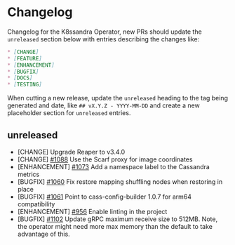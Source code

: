# Changelog

Changelog for the K8ssandra Operator, new PRs should update the `unreleased` section below with entries describing the changes like:

```markdown
* [CHANGE]
* [FEATURE]
* [ENHANCEMENT]
* [BUGFIX]
* [DOCS]
* [TESTING]
```

When cutting a new release, update the `unreleased` heading to the tag being generated and date, like `## vX.Y.Z - YYYY-MM-DD` and create a new placeholder section for  `unreleased` entries.

## unreleased

* [CHANGE] Upgrade Reaper to v3.4.0
* [CHANGE] [#1088](https://github.com/k8ssandra/k8ssandra-operator/issues/1088) Use the Scarf proxy for image coordinates
* [ENHANCEMENT] [#1073](https://github.com/k8ssandra/k8ssandra-operator/issues/1073) Add a namespace label to the Cassandra metrics 
* [BUGFIX] [#1060](https://github.com/k8ssandra/k8ssandra-operator/issues/1060) Fix restore mapping shuffling nodes when restoring in place
* [BUGFIX] [#1061](https://github.com/k8ssandra/k8ssandra-operator/issues/1061) Point to cass-config-builder 1.0.7 for arm64 compatibility
* [ENHANCEMENT] [#956](https://github.com/k8ssandra/k8ssandra-operator/issues/956) Enable linting in the project
* [BUGFIX] [#1102](https://github.com/k8ssandra/k8ssandra-operator/issues/1102) Update gRPC maximum receive size to 512MB. Note, the operator might need more max memory than the default to take advantage of this.